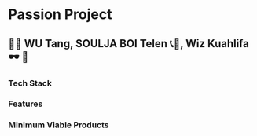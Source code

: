 # Passion Project

## 👐🏻 WU Tang, SOULJA BOI Telen 📞👄, Wiz Kuahlifa 🕶 🚬

### Tech Stack

### Features

### Minimum Viable Products
